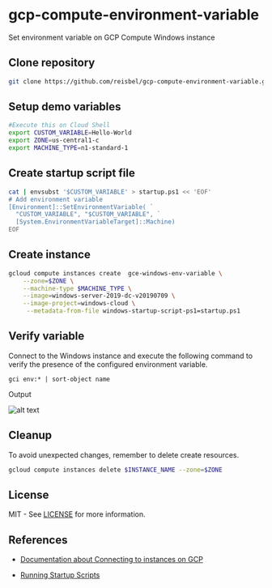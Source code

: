 # gcp-compute-environment-variable

Set environment variable on GCP Compute Windows instance

## Clone repository

```bash
git clone https://github.com/reisbel/gcp-compute-environment-variable.git && cd gcp-compute-environment-variable
```

## Setup demo variables

```bash
#Execute this on Cloud Shell
export CUSTOM_VARIABLE=Hello-World
export ZONE=us-central1-c
export MACHINE_TYPE=n1-standard-1
```

## Create startup script file

```bash
cat | envsubst '$CUSTOM_VARIABLE' > startup.ps1 << 'EOF'
# Add environment variable
[Environment]::SetEnvironmentVariable( `
  "CUSTOM_VARIABLE", "$CUSTOM_VARIABLE", `
  [System.EnvironmentVariableTarget]::Machine)
EOF
```

## Create instance

```bash
gcloud compute instances create  gce-windows-env-variable \
    --zone=$ZONE \
    --machine-type $MACHINE_TYPE \
    --image=windows-server-2019-dc-v20190709 \
    --image-project=windows-cloud \
     --metadata-from-file windows-startup-script-ps1=startup.ps1
```

## Verify variable

Connect to the Windows instance and execute the following command to verify the presence of the configured environment variable.

```poweshell
gci env:* | sort-object name
```

Output

![alt text](https://user-images.githubusercontent.com/247003/61329231-d5a42100-a7ea-11e9-93ea-afac67a9e1fd.jpeg "Instance environment variables ")

## Cleanup

To avoid unexpected changes, remember to delete create resources.

```bash
gcloud compute instances delete $INSTANCE_NAME --zone=$ZONE
```

## License

MIT - See [LICENSE](LICENSE) for more information.

## References

- [Documentation about Connecting to instances on GCP](https://cloud.google.com/compute/docs/instances/connecting-to-instance "Title")

- [Running Startup Scripts](https://cloud.google.com/compute/docs/startupscript "Title")
